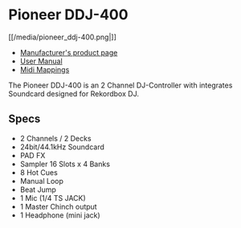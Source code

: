# Pioneer DDJ-400

[[/media/pioneer_ddj-400.png|]]

  - [Manufacturer's product
    page](https://www.pioneerdj.com/en-us/product/controller/ddj-400/black/overview/)
  - [User
    Manual](http://docs.pioneerdj.com/Manuals/DDJ_400_DRI1551A_manual/)
  - [Midi
    Mappings](https://www.pioneerdj.com/-/media/pioneerdj/software-info/controller/ddj-400/ddj-400_midi_message_list_e1.pdf)

The Pioneer DDJ-400 is an 2 Channel DJ-Controller with integrates
Soundcard designed for Rekordbox DJ.

## Specs

  - 2 Channels / 2 Decks
  - 24bit/44.1kHz Soundcard
  - PAD FX
  - Sampler 16 Slots x 4 Banks
  - 8 Hot Cues
  - Manual Loop
  - Beat Jump
  - 1 Mic (1/4 TS JACK)
  - 1 Master Chinch output
  - 1 Headphone (mini jack)
